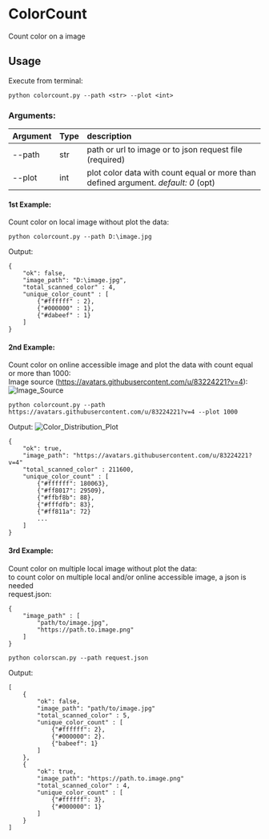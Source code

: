 # ColorCount
Count color on a image

## Usage
Execute from terminal:
```
python colorcount.py --path <str> --plot <int>
```
### Arguments:
| Argument | Type | description |
| :--      | :--  | :--         |
| --path   | str  | path or url to image or to json request file (required) |
| --plot   | int  | plot color data with count equal or more than defined argument. _default: 0_ (opt) |

#### 1st Example:
Count color on local image without plot the data:
```
python colorcount.py --path D:\image.jpg
```
Output:
```
{
    "ok": false,
    "image_path": "D:\image.jpg",
    "total_scanned_color" : 4,
    "unique_color_count" : [
        {"#ffffff" : 2},
        {"#000000" : 1},
        {"#dabeef" : 1}
    ]
}
```

#### 2nd Example:
Count color on online accessible image and plot the data with count equal or more than 1000: </br>
Image source (https://avatars.githubusercontent.com/u/83224221?v=4):</br>
![Image_Source](https://avatars.githubusercontent.com/u/83224221?v=4)
```
python colorcount.py --path https://avatars.githubusercontent.com/u/83224221?v=4 --plot 1000
```
Output:
![Color_Distribution_Plot](https://user-images.githubusercontent.com/83224221/156562301-639a35ef-e7c9-444e-bea1-9453ab0feee5.png)

```
{
    "ok": true,
    "image_path": "https://avatars.githubusercontent.com/u/83224221?v=4"
    "total_scanned_color" : 211600,
    "unique_color_count" : [
        {"#ffffff": 180063},
        {"#ff8017": 29509},
        {"#ffbf8b": 88},
        {"#fffdfb": 83},
        {"#ff811a": 72}
        ...
    ]
}
```
#### 3rd Example:
Count color on multiple local image without plot the data: </br>
to count color on multiple local and/or online accessible image, a json is needed</br>
request.json:
```
{
    "image_path" : [
        "path/to/image.jpg",
        "https://path.to.image.png"
    ]
}
```
```
python colorscan.py --path request.json
```
Output:
```
[
    {
        "ok": false,
        "image_path": "path/to/image.jpg"
        "total_scanned_color" : 5,
        "unique_color_count" : [
            {"#ffffff": 2},
            {"#000000": 2}.
            {"babeef": 1}
        ]
    },
    {
        "ok": true,
        "image_path": "https://path.to.image.png"
        "total_scanned_color" : 4,
        "unique_color_count" : [
            {"#ffffff": 3},
            {"#000000": 1}
        ]
    }
]
```